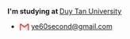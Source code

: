 <b>I'm studying at </b>[Duy Tan University](https://duytan.edu.vn/) <br>

- <img align="center" src="./icon/mail.webp/" title = "Email" alt="" height="20" /> ye60second@gmail.com

<br>
